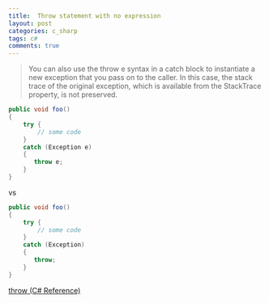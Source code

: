 ```yaml
---
title:  Throw statement with no expression
layout: post
categories: c_sharp
tags: c#
comments: true
---
```


> You can also use the throw e syntax in a catch block to instantiate a new exception that you pass on to the caller. 
In this case, the stack trace of the original exception, which is available from the StackTrace property, is not preserved.

<!--more-->
``` c#
public void foo()
{
    try {
        // some code
    }
    catch (Exception e) 
    {
       throw e;
    }
}
```
vs
``` c#
public void foo()
{
    try {
        // some code
    }
    catch (Exception) 
    {
       throw;
    }
}
```
[throw (C# Reference)](https://docs.microsoft.com/en-us/dotnet/csharp/language-reference/keywords/throw)
